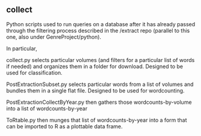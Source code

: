 collect
-------

Python scripts used to run queries on a database after it has already passed through the filtering process described in the /extract repo (parallel to this one, also under GenreProject/python).

In particular,

collect.py selects particular volumes (and filters for a particular list of words if needed) and organizes them in a folder for download. Designed to be used for classification.

PostExtractionSubset.py  selects particular words from a list of volumes and bundles them in a single flat file. Designed to be used for wordcounting.

PostExtractionCollectByYear.py  then gathers those wordcounts-by-volume into a list of wordcounts-by-year

ToRtable.py then munges that list of wordcounts-by-year into a form that can be imported to R as a plottable data frame.

 
